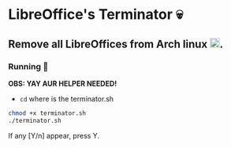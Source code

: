 # LibreOffice's Terminator 💀
## Remove all LibreOffices from Arch linux <a href="https://archlinux.org"><img src="https://cdn0.iconfinder.com/data/icons/flat-round-system/512/archlinux-512.png" width="20"></a>.

### Running 🔧
**OBS: YAY AUR HELPER NEEDED!**

- `cd` where is the terminator.sh
```sh
chmod +x terminator.sh
./terminator.sh
```

If any [Y/n] appear, press Y.
